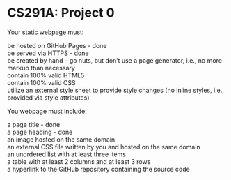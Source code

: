 # CS291A: Project 0

Your static webpage must:

be hosted on GitHub Pages - done <br />
be served via HTTPS - done <br />
be created by hand – go nuts, but don’t use a page generator, i.e., no more markup than necessary <br />
contain 100% valid HTML5 <br />
contain 100% valid CSS <br />
utilize an external style sheet to provide style changes (no inline styles, i.e., provided via style attributes) <br /> 

You webpage must include:

a page title - done <br />
a page heading - done <br />
an image hosted on the same domain <br />
an external CSS file written by you and hosted on the same domain <br />
an unordered list with at least three items <br />
a table with at least 2 columns and at least 3 rows <br />
a hyperlink to the GitHub repository containing the source code <br />

